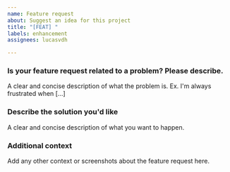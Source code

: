 ```yaml
---
name: Feature request
about: Suggest an idea for this project
title: "[FEAT] "
labels: enhancement
assignees: lucasvdh

---
```


### Is your feature request related to a problem? Please describe.
A clear and concise description of what the problem is. Ex. I'm always frustrated when [...]

### Describe the solution you'd like
A clear and concise description of what you want to happen.

### Additional context
Add any other context or screenshots about the feature request here.

